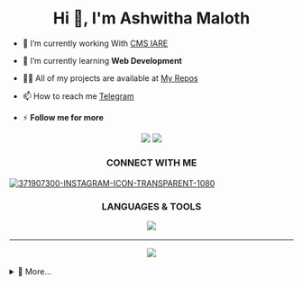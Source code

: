 <h1 align="center">Hi 👋, I'm Ashwitha Maloth</h1>

- 🔭 I’m currently working With [CMS IARE](https://t.me/cms_iare_bot)

- 🌱 I’m currently learning **Web Development**

- 👨‍💻 All of my projects are available at [My Repos](https://github.com/ashwitha14)

- 📫 How to reach me [Telegram](https://t.me/dheeraj2324)
 
-  ⚡ **Follow me for more**
 
 <p align="center">
    <img src="https://github-readme-stats.vercel.app/api?username=dheerxj&show_icons=true&title_color=00AEDDFF&text_color=FCFCFC&icon_color=00AEDDFF&bg_color=151515&border_color=FCFCFC&border_radius=8&include_all_commits=true&count_private=true"/>
    <img src="http://github-readme-streak-stats.herokuapp.com?user=dheerxj&background=151515&currStreakNum=FFFFFF&border=FFFFFF&stroke=FFFFFF&ring=00AEDD&fire=00AEDD&sideNums=FFFFFF&currStreakLabel=00AEDD&sideLabels=FFFFFF&dates=FFFFFF"/>
</p>
 
<h3 align="center">CONNECT WITH ME</h3>


 <p align="center"> 

<a href="https://instagram.com/a_wish_hat"><img src="https://github.com/nikhileashy/nikhileashy/blob/main/icons/instagram-01.svg" alt="371907300-INSTAGRAM-ICON-TRANSPARENT-1080"
 hight="53" align="center" width="50" border="0"></a><br /><a target='_blank' href='https://freeonlinedice.com/'>
 </a>
</p>  
 


<h3 align="center">LANGUAGES & TOOLS</h3>

 <p align="center">
    <img src="https://github.com/nikhileashy/nikhileashy/blob/main/icons/tools-01.svg"/>
</p> 

 ---
 
 <p align="center">
    <img src="https://github-profile-trophy.vercel.app/?username=dheerxj&theme=onedark"/>
</p>

<details>
<summary>🔹 More...</summary>

<p align="center">
  <img src="https://raw.githubusercontent.com/dheerxj/dheerxj/main/github-metrics.svg" alt="metrix"></center>
</p>
<details>
 <summary>Contribution Snake 🐍</summary>
 <p align="center">
  <img src="https://github.com/nikhileashy/nikhileashy/raw/output/github-contribution-grid-snake.svg" alt="snake"></center>
</p>
</details>
</details>



  
